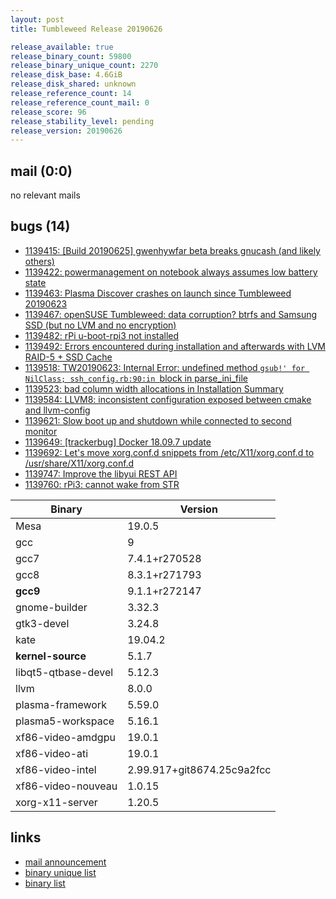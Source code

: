 ```yaml
---
layout: post
title: Tumbleweed Release 20190626

release_available: true
release_binary_count: 59800
release_binary_unique_count: 2270
release_disk_base: 4.6GiB
release_disk_shared: unknown
release_reference_count: 14
release_reference_count_mail: 0
release_score: 96
release_stability_level: pending
release_version: 20190626
---
```


## mail (0:0)

no relevant mails

## bugs (14)

<!--more-->

- [1139415: \[Build 20190625\] gwenhywfar beta breaks gnucash (and likely others)](https://bugzilla.opensuse.org/show_bug.cgi?id=1139415)
- [1139422: powermanagement on notebook always assumes low battery state](https://bugzilla.opensuse.org/show_bug.cgi?id=1139422)
- [1139463: Plasma Discover crashes on launch since Tumbleweed 20190623](https://bugzilla.opensuse.org/show_bug.cgi?id=1139463)
- [1139467: openSUSE Tumbleweed: data corruption? btrfs and Samsung SSD (but no LVM and no encryption)](https://bugzilla.opensuse.org/show_bug.cgi?id=1139467)
- [1139482: rPi u-boot-rpi3 not installed](https://bugzilla.opensuse.org/show_bug.cgi?id=1139482)
- [1139492: Errors encountered during installation and afterwards with LVM RAID-5 + SSD Cache](https://bugzilla.opensuse.org/show_bug.cgi?id=1139492)
- [1139518: TW20190623: Internal Error: undefined method `gsub!' for NilClass; ssh_config.rb:90:in `block in parse_ini_file](https://bugzilla.opensuse.org/show_bug.cgi?id=1139518)
- [1139523: bad column width allocations in Installation Summary](https://bugzilla.opensuse.org/show_bug.cgi?id=1139523)
- [1139584: LLVM8: inconsistent configuration exposed between cmake and llvm-config](https://bugzilla.opensuse.org/show_bug.cgi?id=1139584)
- [1139621: Slow boot up and shutdown while connected to second monitor](https://bugzilla.opensuse.org/show_bug.cgi?id=1139621)
- [1139649: \[trackerbug\] Docker 18.09.7 update](https://bugzilla.opensuse.org/show_bug.cgi?id=1139649)
- [1139692: Let's move xorg.conf.d snippets from /etc/X11/xorg.conf.d to /usr/share/X11/xorg.conf.d](https://bugzilla.opensuse.org/show_bug.cgi?id=1139692)
- [1139747: Improve the libyui REST API](https://bugzilla.opensuse.org/show_bug.cgi?id=1139747)
- [1139760: rPi3: cannot wake from STR](https://bugzilla.opensuse.org/show_bug.cgi?id=1139760)

Binary | Version
--- | ---
Mesa | 19.0.5
gcc | 9
gcc7 | 7.4.1+r270528
gcc8 | 8.3.1+r271793
**gcc9** | 9.1.1+r272147
gnome-builder | 3.32.3
gtk3-devel | 3.24.8
kate | 19.04.2
**kernel-source** | 5.1.7
libqt5-qtbase-devel | 5.12.3
llvm | 8.0.0
plasma-framework | 5.59.0
plasma5-workspace | 5.16.1
xf86-video-amdgpu | 19.0.1
xf86-video-ati | 19.0.1
xf86-video-intel | 2.99.917+git8674.25c9a2fcc
xf86-video-nouveau | 1.0.15
xorg-x11-server | 1.20.5

## links

- [mail announcement](https://lists.opensuse.org/opensuse-factory/2019-06/msg00444.html)
- [binary unique list](http://download.opensuse.org/history/20190626/rpm.unique.list)
- [binary list](http://download.opensuse.org/history/20190626/rpm.list)
